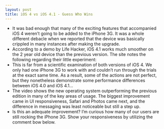 ```yaml
---
layout: post
title: iOS 4 vs iOS 4.1 - Guess Who Wins
---
```

* It was bad enough that many of the exciting features that accompanied iOS 4 weren’t going to be added to the iPhone 3G. It was a whole different debacle when we reported that the device was basically crippled in many instances after making the upgrade.
* According to a demo by Life Hacker, iOS 4.1 works much smoother on the 2 year old device than the previous version. The site notes the following regarding their little experiment:
* This is far from a scientific examination of both versions of iOS 4. We only had one iPhone 3G to work with and couldn’t run through the trials at the exact same time. As a result, some of the actions are not perfect, but they nonetheless demonstrate some performance differences between iOS 4.0 and iOS 4.1…
* The video shows the new operating system outperforming the previous edition in many of the key areas of usage. The biggest improvement came in UI responsiveness, Safari and Photos came next, and the difference in messaging was least noticeable but still a step up.
* Is this an adequate improvement? I’m curious how many of our users are still rocking the iPhone 3G. Show your responsiveness by utilizing the comment bow below.

